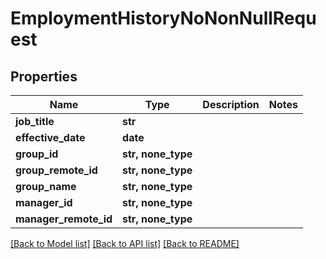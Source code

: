 # EmploymentHistoryNoNonNullRequest


## Properties
Name | Type | Description | Notes
------------ | ------------- | ------------- | -------------
**job_title** | **str** |  | 
**effective_date** | **date** |  | 
**group_id** | **str, none_type** |  | 
**group_remote_id** | **str, none_type** |  | 
**group_name** | **str, none_type** |  | 
**manager_id** | **str, none_type** |  | 
**manager_remote_id** | **str, none_type** |  | 

[[Back to Model list]](../README.md#documentation-for-models) [[Back to API list]](../README.md#documentation-for-api-endpoints) [[Back to README]](../README.md)


